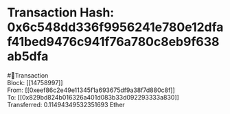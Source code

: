 
Transaction Hash: 0x6c548dd336f9956241e780e12dfaf41bed9476c941f76a780c8eb9f638ab5dfa
====================================================================================
  
#💸Transaction  
Block: [[14758997]]  
From: [[0xeef86c2e49e11345f1a693675df9a38f7d880c8f]]  
To: [[0x829bd824b016326a401d083b33d092293333a830]]  
Transferred: 0.11494349532351693 Ether
